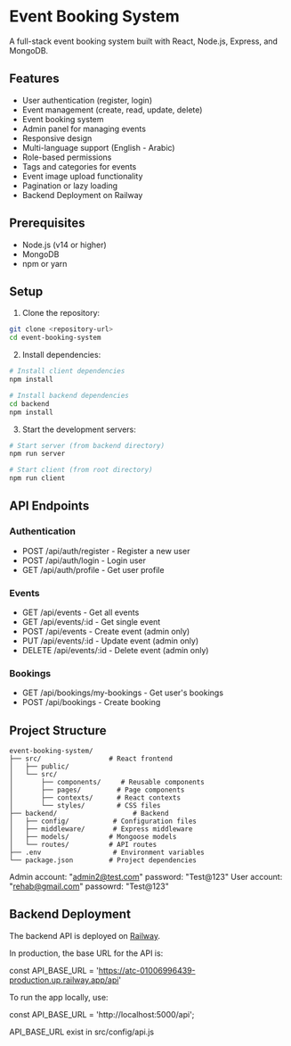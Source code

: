 # Event Booking System

A full-stack event booking system built with React, Node.js, Express, and MongoDB.

## Features

- User authentication (register, login)
- Event management (create, read, update, delete)
- Event booking system
- Admin panel for managing events
- Responsive design
- Multi-language support (English - Arabic)
- Role-based permissions
- Tags and categories for events
- Event image upload functionality
- Pagination or lazy loading
- Backend Deployment on Railway

## Prerequisites

- Node.js (v14 or higher)
- MongoDB
- npm or yarn

## Setup

1. Clone the repository:
```bash
git clone <repository-url>
cd event-booking-system
```

2. Install dependencies:
```bash
# Install client dependencies
npm install

# Install backend dependencies
cd backend
npm install
```

3. Start the development servers:
```bash
# Start server (from backend directory)
npm run server

# Start client (from root directory)
npm run client
```

## API Endpoints

### Authentication
- POST /api/auth/register - Register a new user
- POST /api/auth/login - Login user
- GET /api/auth/profile - Get user profile

### Events
- GET /api/events - Get all events
- GET /api/events/:id - Get single event
- POST /api/events - Create event (admin only)
- PUT /api/events/:id - Update event (admin only)
- DELETE /api/events/:id - Delete event (admin only)

### Bookings
- GET /api/bookings/my-bookings - Get user's bookings
- POST /api/bookings - Create booking

## Project Structure

```
event-booking-system/
├── src/                 # React frontend
│   ├── public/
│   └── src/
│       ├── components/     # Reusable components
│       ├── pages/         # Page components
│       ├── contexts/      # React contexts
│       └── styles/        # CSS files
├── backend/                   # Backend
│   ├── config/           # Configuration files
│   ├── middleware/       # Express middleware
│   ├── models/          # Mongoose models
│   └── routes/          # API routes
├── .env                  # Environment variables
└── package.json         # Project dependencies
```
Admin account: "admin2@test.com" password: "Test@123"
User account: "rehab@gmail.com" passowrd: "Test@123"

## Backend Deployment

The backend API is deployed on [Railway](https://atc-01006996439-production.up.railway.app/api/).

In production, the base URL for the API is:

const API_BASE_URL = 'https://atc-01006996439-production.up.railway.app/api'

To run the app locally, use:

const API_BASE_URL = 'http://localhost:5000/api';

API_BASE_URL exist in src/config/api.js
